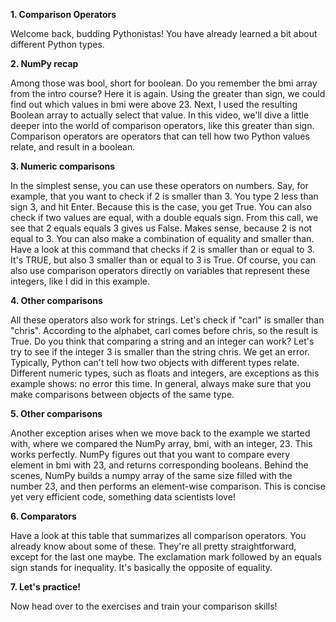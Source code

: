**1. Comparison Operators**

Welcome back, budding Pythonistas! You have already learned a bit about different Python types.

**2. NumPy recap**

Among those was bool, short for boolean. Do you remember the bmi array from the intro course? Here it is again. Using the greater than sign, we could find out which values in bmi were above 23. Next, I used the resulting Boolean array to actually select that value. In this video, we'll dive a little deeper into the world of comparison operators, like this greater than sign. Comparison operators are operators that can tell how two Python values relate, and result in a boolean.

**3. Numeric comparisons**

In the simplest sense, you can use these operators on numbers. Say, for example, that you want to check if 2 is smaller than 3. You type 2 less than sign 3, and hit Enter. Because this is the case, you get True. You can also check if two values are equal, with a double equals sign. From this call, we see that 2 equals equals 3 gives us False. Makes sense, because 2 is not equal to 3. You can also make a combination of equality and smaller than. Have a look at this command that checks if 2 is smaller than or equal to 3. It's TRUE, but also 3 smaller than or equal to 3 is True. Of course, you can also use comparison operators directly on variables that represent these integers, like I did in this example.

**4. Other comparisons**

All these operators also work for strings. Let's check if "carl" is smaller than "chris". According to the alphabet, carl comes before chris, so the result is True. Do you think that comparing a string and an integer can work? Let's try to see if the integer 3 is smaller than the string chris. We get an error. Typically, Python can't tell how two objects with different types relate. Different numeric types, such as floats and integers, are exceptions as this example shows: no error this time. In general, always make sure that you make comparisons between objects of the same type.

**5. Other comparisons**

Another exception arises when we move back to the example we started with, where we compared the NumPy array, bmi, with an integer, 23. This works perfectly. NumPy figures out that you want to compare every element in bmi with 23, and returns corresponding booleans. Behind the scenes, NumPy builds a numpy array of the same size filled with the number 23, and then performs an element-wise comparison. This is concise yet very efficient code, something data scientists love!

**6. Comparators**

Have a look at this table that summarizes all comparison operators. You already know about some of these. They're all pretty straightforward, except for the last one maybe. The exclamation mark followed by an equals sign stands for inequality. It's basically the opposite of equality.

**7. Let's practice!**

Now head over to the exercises and train your comparison skills!